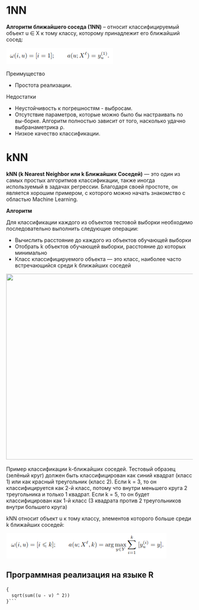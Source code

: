 # 1NN

<b>Алгоритм ближайшего соседа (1NN)</b> – относит классифицируемый объект u ∈ X к тому классу, которому принадлежит его ближайший сосед:

![1NN](1nn.png)

Преимущество
- Простота реализации.

Недостатки
- Неустойчивость к погрешностям - выбросам.
- Отсутствие параметров, которые можно было бы настраивать по вы-борке. Алгоритм полностью зависит от того, насколько удачно выбранаметрика ρ.
- Низкое качество классификации.

# kNN

<b>kNN (k Nearest Neighbor или k Ближайших Соседей)</b> — это один из самых простых алгоритмов классификации, также иногда используемый в задачах регрессии. Благодаря своей простоте, он является хорошим примером, с которого можно начать знакомство с областью Machine Learning.

<b>Алгоритм</b>

Для классификации каждого из объектов тестовой выборки необходимо последовательно выполнить следующие операции:

<ul>
  <li>Вычислить расстояние до каждого из объектов обучающей выборки</li>
  <li>Отобрать k объектов обучающей выборки, расстояние до которых минимально</li>
  <li>Класс классифицируемого объекта — это класс, наиболее часто встречающийся среди k ближайших соседей</li>
</ul>

 <img src="https://cdn.analyticsvidhya.com/wp-content/uploads/2018/03/knn3.png" width="550" height="500"> 
 
<p>Пример классификации k-ближайших соседей. Тестовый образец (зелёный круг) должен быть классифицирован как синий квадрат (класс 1) или как красный треугольник (класс 2). Если k = 3, то он классифицируется как 2-й класс, потому что внутри меньшего круга 2 треугольника и только 1 квадрат. Если k = 5, то он будет классифицирован как 1-й класс (3 квадрата против 2 треугольников внутри большего круга)</p>

kNN относит объект u к тому классу, элементов которого больше среди k ближайших соседей:

![kNN](kNN.png)

<h2> Программная реализация на языке R </h2>

```euclideanDistance <-function(u, v) 
{
  sqrt(sum((u - v) ^ 2))
}```
